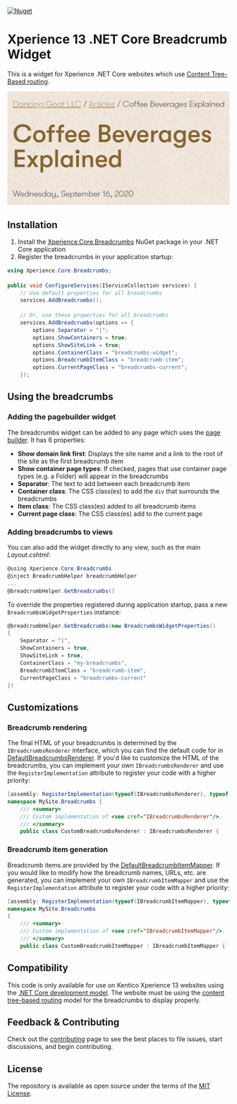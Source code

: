[![Nuget](https://img.shields.io/nuget/v/Xperience.Core.Breadcrumbs)](https://www.nuget.org/packages/Xperience.Core.Breadcrumbs)

# Xperience 13 .NET Core Breadcrumb Widget

This is a widget for Xperience .NET Core websites which use [Content Tree-Based routing](https://docs.xperience.io/developing-websites/implementing-routing/content-tree-based-routing).

![screenshot](screenshot.png)

## Installation

1. Install the [Xperience.Core.Breadcrumbs](https://www.nuget.org/packages/Xperience.Core.Breadcrumbs) NuGet package in your .NET Core application
2. Register the breadcrumbs in your application startup:

```cs
using Xperience.Core.Breadcrumbs;

public void ConfigureServices(IServiceCollection services) {
    // Use default properties for all breadcrumbs
    services.AddBreadcrumbs();

    // Or, use these properties for all breadcrumbs
    services.AddBreadcrumbs(options => {
        options.Separator = "|";
        options.ShowContainers = true;
        options.ShowSiteLink = true;
        options.ContainerClass = "breadcrumbs-widget";
        options.BreadcrumbItemClass = "breadcrumb-item";
        options.CurrentPageClass = "breadcrumbs-current";
    });
```

## Using the breadcrumbs

### Adding the pagebuilder widget

The breadcrumbs widget can be added to any page which uses the [page builder](https://docs.xperience.io/developing-websites/page-builder-development/creating-pages-with-editable-areas). It has 6 properties:

- **Show domain link first**: Displays the site name and a link to the root of the site as the first breadcrumb item
- **Show container page types**: If checked, pages that use container page types (e.g. a Folder) will appear in the breadcrumbs
- **Separator**: The text to add between each breadcrumb item
- **Container class**: The CSS class(es) to add the `div` that surrounds the breadcrumbs
- **Item class**: The CSS class(es) added to all breadcrumb items
- **Current page class**: The CSS class(es) add to the current page

### Adding breadcrumbs to views

You can also add the widget directly to any view, such as the main _Layout.cshtml_:

```cs
@using Xperience.Core.Breadcrumbs
@inject BreadcrumbHelper breadcrumbHelper
...
@breadcrumbHelper.GetBreadcrumbs()
```

To override the properties registered during application startup, pass a new `BreadcrumbsWidgetProperties` instance:

```cs
@breadcrumbHelper.GetBreadcrumbs(new BreadcrumbsWidgetProperties()
{
    Separator = "|",
    ShowContainers = true,
    ShowSiteLink = true,
    ContainerClass = "my-breadcrumbs",
    BreadcrumbItemClass = "breadcrumb-item",
    CurrentPageClass = "breadcrumbs-current"
})
```

## Customizations

### Breadcrumb rendering

The final HTML of your breadcrumbs is determined by the `IBreadcrumbsRenderer` interface, which you can find the default code for in [DefaultBreadcrumbsRenderer](/src/Xperience.Core.Breadcrumbs/Services/DefaultBreadcrumbsRenderer.cs). If you'd like to customize the HTML of the breadcrumbs, you can implement your own `IBreadcrumbsRenderer` and use the `RegisterImplementation` attribute to register your code with a higher priority:

```cs
[assembly: RegisterImplementation(typeof(IBreadcrumbsRenderer), typeof(CustomBreadcrumbsRenderer), Lifestyle = Lifestyle.Singleton, Priority = RegistrationPriority.Default)]
namespace MySite.Breadcrumbs {
    /// <summary>
    /// Custom implementation of <see cref="IBreadcrumbsRenderer"/>.
    /// </summary>
    public class CustomBreadcrumbsRenderer : IBreadcrumbsRenderer {
```

### Breadcrumb item generation

Breadcrumb items are provided by the [DefaultBreadcrumbItemMapper](/src/Xperience.Core.Breadcrumbs/Services/DefaultBreadcrumbItemMapper.cs). If you would like to modify how the breadcrumb names, URLs, etc. are generated, you can implement your own `IBreadcrumbItemMapper` and use the `RegisterImplementation` attribute to register your code with a higher priority:

```cs
[assembly: RegisterImplementation(typeof(IBreadcrumbItemMapper), typeof(CustomBreadcrumbItemMapper), Lifestyle = Lifestyle.Singleton, Priority = RegistrationPriority.Default)]
namespace MySite.Breadcrumbs
{
    /// <summary>
    /// Custom implementation of <see cref="IBreadcrumbItemMapper"/>.
    /// </summary>
    public class CustomBreadcrumbItemMapper : IBreadcrumbItemMapper {
```

## Compatibility

This code is only available for use on Kentico Xperience 13 websites using the [.NET Core development model](https://docs.xperience.io/developing-websites/developing-xperience-applications-using-asp-net-core). The website must be using the [content tree-based routing](https://docs.xperience.io/developing-websites/implementing-routing/content-tree-based-routing) model for the breadcrumbs to display properly.

## Feedback & Contributing

Check out the [contributing](https://github.com/kentico-ericd/xperience-core-breadcrumbs/blob/master/CONTRIBUTING.md) page to see the best places to file issues, start discussions, and begin contributing.

## License

The repository is available as open source under the terms of the [MIT License](https://opensource.org/licenses/MIT).
